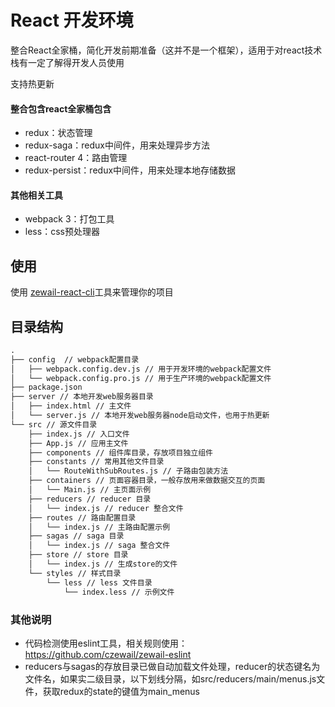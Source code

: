 # React 开发环境

整合React全家桶，简化开发前期准备（这并不是一个框架），适用于对react技术栈有一定了解得开发人员使用

支持热更新

#### 整合包含react全家桶包含

- redux：状态管理
- redux-saga：redux中间件，用来处理异步方法
- react-router 4：路由管理
- redux-persist：redux中间件，用来处理本地存储数据


#### 其他相关工具

- webpack 3：打包工具
- less：css预处理器

## 使用

使用 [zewail-react-cli](https://github.com/czewail/zewail-react-cli)工具来管理你的项目

## 目录结构
```txt
.
├── config	// webpack配置目录
│   ├── webpack.config.dev.js // 用于开发环境的webpack配置文件
│   └── webpack.config.pro.js // 用于生产环境的webpack配置文件
├── package.json
├── server // 本地开发web服务器目录
│   ├── index.html // 主文件
│   └── server.js // 本地开发web服务器node启动文件，也用于热更新
└── src // 源文件目录
    ├── index.js // 入口文件
    ├── App.js // 应用主文件
    ├── components // 组件库目录，存放项目独立组件
    ├── constants // 常用其他文件目录
    │   └── RouteWithSubRoutes.js // 子路由包装方法
    ├── containers // 页面容器目录，一般存放用来做数据交互的页面
    │   └── Main.js // 主页面示例
    ├── reducers // reducer 目录
    │   └── index.js // reducer 整合文件
    ├── routes // 路由配置目录
    │   └── index.js // 主路由配置示例
    ├── sagas // saga 目录
    │   └── index.js // saga 整合文件
    ├── store // store 目录
    │   └── index.js // 生成store的文件
    └── styles // 样式目录
        └── less // less 文件目录
            └── index.less // 示例文件

```

### 其他说明

- 代码检测使用eslint工具，相关规则使用：https://github.com/czewail/zewail-eslint
- reducers与sagas的存放目录已做自动加载文件处理，reducer的状态键名为文件名，如果实二级目录，以下划线分隔，如src/reducers/main/menus.js文件，获取redux的state的键值为main_menus

